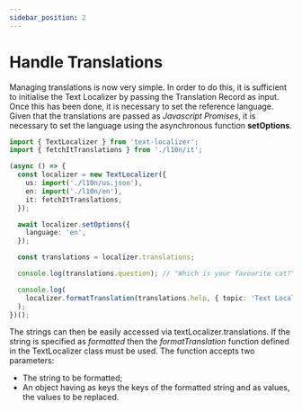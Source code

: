```yaml
---
sidebar_position: 2
---
```


# Handle Translations

Managing translations is now very simple. In order to do this, it is sufficient to initialise the Text Localizer by passing the Translation Record as input.
Once this has been done, it is necessary to set the reference language. Given that the translations are passed as _Javascript Promises_, it is necessary to set the language using the asynchronous function **setOptions**.

```ts
import { TextLocalizer } from 'text-localizer';
import { fetchItTranslations } from './l10n/it';

(async () => {
  const localizer = new TextLocalizer({
    us: import('./l10n/us.json'),
    en: import('./l10n/en'),
    it: fetchItTranslations,
  });

  await localizer.setOptions({
    language: 'en',
  });

  const translations = localizer.translations;

  console.log(translations.question); // "Which is your favourite cat?"

  console.log(
    localizer.formatTranslation(translations.help, { topic: 'Text Localizer' })
  );
})();
```

The strings can then be easily accessed via textLocalizer.translations.
If the string is specified as _formatted_ then the _formatTranslation_ function defined in the TextLocalizer class must be used.
The function accepts two parameters:

- The string to be formatted;
- An object having as keys the keys of the formatted string and as values, the values to be replaced.
